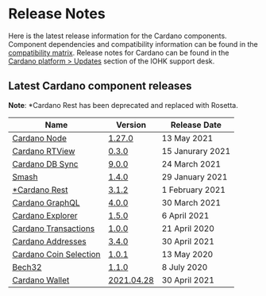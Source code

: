 # Release Notes

Here is the latest release information for the Cardano components.
Component dependencies and compatibility information can be found in the [compatibility matrix](https://docs.cardano.org/en/latest/release-information/comp-matrix.html).
Release notes for Cardano can be found in the [Cardano platform > Updates](https://iohk.zendesk.com/hc/en-us/sections/360002160134-Updates) section of the IOHK support desk.

## Latest Cardano component releases

**Note**: *Cardano Rest has been deprecated and replaced with Rosetta.

Name | Version | Release Date
-|-|-
[Cardano Node](https://github.com/input-output-hk/cardano-node) | [1.27.0](https://github.com/input-output-hk/cardano-node/releases/tag/1.27.0) | 13 May 2021
[Cardano RTView](https://github.com/input-output-hk/cardano-rt-view) | [0.3.0](https://github.com/input-output-hk/cardano-rt-view/releases/tag/0.3.0) | 15 Janurary 2021
[Cardano DB Sync](https://github.com/input-output-hk/cardano-db-sync/releases) | [9.0.0](https://github.com/input-output-hk/cardano-db-sync/releases/tag/9.0.0) | 24 March 2021
[Smash](https://github.com/input-output-hk/smash) | [1.4.0](https://github.com/input-output-hk/smash/releases/tag/v1.4.0) | 29 January 2021
[*Cardano Rest](https://github.com/input-output-hk/cardano-rest) | [3.1.2](https://github.com/input-output-hk/cardano-rest/releases/tag/3.1.2) | 1 February 2021
[Cardano GraphQL](https://github.com/input-output-hk/cardano-graphql) | [4.0.0](https://github.com/input-output-hk/cardano-graphql/releases/tag/4.0.0) | 30 March 2021
[Cardano Explorer](https://github.com/input-output-hk/cardano-explorer-app) | [1.5.0](https://github.com/input-output-hk/cardano-explorer-app/releases/tag/1.5.0) | 6 April 2021
[Cardano Transactions](https://github.com/input-output-hk/cardano-transactions) | [1.0.0](https://github.com/input-output-hk/cardano-transactions/releases/tag/1.0.0) | 21 April 2020
[Cardano Addresses](https://github.com/input-output-hk/cardano-addresses) | [3.4.0](https://github.com/input-output-hk/cardano-addresses/releases/tag/3.4.0) | 30 April 2021
[Cardano Coin Selection](https://github.com/input-output-hk/cardano-coin-selection) | [1.0.1](https://github.com/input-output-hk/cardano-coin-selection/releases/tag/v1.0.1) | 13 May 2020
[Bech32](https://github.com/input-output-hk/bech32) | [1.1.0](https://github.com/input-output-hk/bech32/releases/tag/v1.1.0) | 8 July 2020
[Cardano Wallet](https://github.com/input-output-hk/cardano-wallet) | [2021.04.28](https://github.com/input-output-hk/cardano-wallet/releases/tag/v2021-04-28) | 30 April 2021


